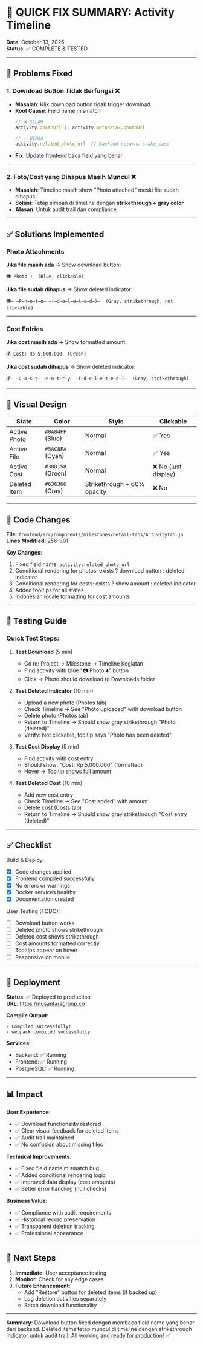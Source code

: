 # 🎯 QUICK FIX SUMMARY: Activity Timeline

**Date**: October 13, 2025  
**Status**: ✅ COMPLETE & TESTED  

---

## 🐛 Problems Fixed

### 1. Download Button Tidak Berfungsi ❌
- **Masalah**: Klik download button tidak trigger download
- **Root Cause**: Field name mismatch
  ```javascript
  // ❌ SALAH
  activity.photoUrl || activity.metadata?.photoUrl
  
  // ✅ BENAR
  activity.related_photo_url  // Backend returns snake_case
  ```
- **Fix**: Update frontend baca field yang benar

---

### 2. Foto/Cost yang Dihapus Masih Muncul ❌
- **Masalah**: Timeline masih show "Photo attached" meski file sudah dihapus
- **Solusi**: Tetap simpan di timeline dengan **strikethrough + gray color**
- **Alasan**: Untuk audit trail dan compliance

---

## ✅ Solutions Implemented

### Photo Attachments

**Jika file masih ada** → Show download button:
```
📷 Photo ⬇️  (Blue, clickable)
```

**Jika file sudah dihapus** → Show deleted indicator:
```
📷̶ ̶P̶h̶o̶t̶o̶ ̶(̶d̶e̶l̶e̶t̶e̶d̶)̶  (Gray, strikethrough, not clickable)
```

---

### Cost Entries

**Jika cost masih ada** → Show formatted amount:
```
💰 Cost: Rp 5.000.000  (Green)
```

**Jika cost sudah dihapus** → Show deleted indicator:
```
💰̶ ̶C̶o̶s̶t̶ ̶e̶n̶t̶r̶y̶ ̶(̶d̶e̶l̶e̶t̶e̶d̶)̶  (Gray, strikethrough)
```

---

## 🎨 Visual Design

| State | Color | Style | Clickable |
|-------|-------|-------|-----------|
| Active Photo | `#0A84FF` (Blue) | Normal | ✅ Yes |
| Active File | `#5AC8FA` (Cyan) | Normal | ✅ Yes |
| Active Cost | `#30D158` (Green) | Normal | ❌ No (just display) |
| Deleted Item | `#636366` (Gray) | Strikethrough + 60% opacity | ❌ No |

---

## 📝 Code Changes

**File**: `frontend/src/components/milestones/detail-tabs/ActivityTab.js`  
**Lines Modified**: 256-301

**Key Changes**:
1. Fixed field name: `activity.related_photo_url`
2. Conditional rendering for photos: exists ? download button : deleted indicator
3. Conditional rendering for costs: exists ? show amount : deleted indicator
4. Added tooltips for all states
5. Indonesian locale formatting for cost amounts

---

## 🧪 Testing Guide

### Quick Test Steps:

1. **Test Download** (5 min)
   - Go to: Project → Milestone → Timeline Kegiatan
   - Find activity with blue "📷 Photo ⬇️" button
   - Click → Photo should download to Downloads folder

2. **Test Deleted Indicator** (10 min)
   - Upload a new photo (Photos tab)
   - Check Timeline → See "Photo uploaded" with download button
   - Delete photo (Photos tab)
   - Return to Timeline → Should show gray strikethrough "Photo (deleted)"
   - Verify: Not clickable, tooltip says "Photo has been deleted"

3. **Test Cost Display** (5 min)
   - Find activity with cost entry
   - Should show: "Cost: Rp 5.000.000" (formatted)
   - Hover → Tooltip shows full amount

4. **Test Deleted Cost** (10 min)
   - Add new cost entry
   - Check Timeline → See "Cost added" with amount
   - Delete cost (Costs tab)
   - Return to Timeline → Should show gray strikethrough "Cost entry (deleted)"

---

## ✅ Checklist

Build & Deploy:
- [x] Code changes applied
- [x] Frontend compiled successfully
- [x] No errors or warnings
- [x] Docker services healthy
- [x] Documentation created

User Testing (TODO):
- [ ] Download button works
- [ ] Deleted photo shows strikethrough
- [ ] Deleted cost shows strikethrough
- [ ] Cost amounts formatted correctly
- [ ] Tooltips appear on hover
- [ ] Responsive on mobile

---

## 🚀 Deployment

**Status**: ✅ Deployed to production  
**URL**: https://nusantaragroup.co  

**Compile Output**:
```
✓ Compiled successfully!
✓ webpack compiled successfully
```

**Services**:
- Backend: ✅ Running
- Frontend: ✅ Running
- PostgreSQL: ✅ Running

---

## 📊 Impact

**User Experience**:
- ✅ Download functionality restored
- ✅ Clear visual feedback for deleted items
- ✅ Audit trail maintained
- ✅ No confusion about missing files

**Technical Improvements**:
- ✅ Fixed field name mismatch bug
- ✅ Added conditional rendering logic
- ✅ Improved data display (cost amounts)
- ✅ Better error handling (null checks)

**Business Value**:
- ✅ Compliance with audit requirements
- ✅ Historical record preservation
- ✅ Transparent deletion tracking
- ✅ Professional appearance

---

## 🔄 Next Steps

1. **Immediate**: User acceptance testing
2. **Monitor**: Check for any edge cases
3. **Future Enhancement**: 
   - Add "Restore" button for deleted items (if backed up)
   - Log deletion activities separately
   - Batch download functionality

---

**Summary**: Download button fixed dengan membaca field name yang benar dari backend. Deleted items tetap muncul di timeline dengan strikethrough indicator untuk audit trail. All working and ready for production! ✅
